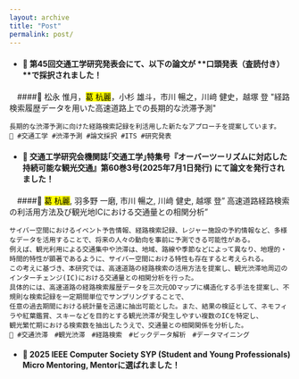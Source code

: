 ```yaml
---
layout: archive
title: "Post"
permalink: post/
---
```


* #### 📢 第45回交通工学研究発表会にて、以下の論文が **口頭発表（査読付き）**で採択されました！
　####📄 松永 惟月，<mark>葛 杭麗</mark>，小杉 雄斗，市川 暢之，川﨑 健史，越塚 登 "経路検索履歴データを用いた高速道路上での長期的な渋滞予測"
```
長期的な渋滞予測に向けた経路検索記録を利活用した新たなアプローチを提案しています。
🔗 #交通工学 #渋滞予測 #論文採択 #ITS #研究発表
```

* #### 📢 交通工学研究会機関誌｢交通工学｣特集号『オーバーツーリズムに対応した持続可能な観光交通』第60巻3号(2025年7月1日発行) にて論文を発行されました！
　####📄 <mark>葛 杭麗</mark>, 羽多野 一磨, 市川 暢之, 川﨑 健史, 越塚 登” 高速道路経路検索の利活用方法及び観光地ICにおける交通量との相関分析”
```
サイバー空間におけるイベント予告情報、経路検索記録、レジャー施設の予約情報など、多様なデータを活用することで、将来の人々の動向を事前に予測できる可能性がある。
例えば、観光利用による交通集中や渋滞は、地域、路線や季節などによって異なり、地理的・時間的特性が顕著であるように、サイバー空間における特性も存在すると考えられる。
この考えに基づき、本研究では、高速道路の経路検索の活用方法を提案し、観光渋滞地周辺のインターチェンジ(IC)における交通量との相関分析を行った。
具体的には、高速道路の経路検索履歴データを三次元ODマップに構造化する手法を提案し、不規則な検索記録を一定期間単位でサンプリングすることで、
任意の過去期間における統計量を迅速に抽出可能とした。また、結果の検証として、ネモフィラや紅葉鑑賞、スキーなどを目的とする観光渋滞が発生しやすい複数のICを特定し、
観光繁忙期における検索数を抽出したうえで、交通量との相関関係を分析した。
🔗 #交通渋滞　#観光渋滞　#経路検索　#ビックデータ解析　#データマイニング
```

* #### 📢	2025 IEEE Computer Society SYP (Student and Young Professionals) Micro Mentoring, Mentorに選ばれました！



<!--

---
### 📝 Ignorance Can Be Forgiven, But Arrogance Cannot Be Tolerated
> No one knows everything, and that's okay.
**The key is to stay humble, keep learning, and never let arrogance block your path to wisdom.**  

---

### 🧘‍♂️ 

| 日本語  | 英語訳 | 説明 / Description |
|--------|--------|--------------------|
| 不盗 | Non-stealing | Do not desire what belongs to others. |
| 不貪 | Non-possessiveness | Letting go of greed, attachments, and materialism. |
| 知足 | Contentment | Being content with what you have and who you are. |
| 内省 | Introspection | Self-study and introspection through the study |
| 鍛錬 | Self-discipline | Developing inner strength through disciplined practice. |

!-->
